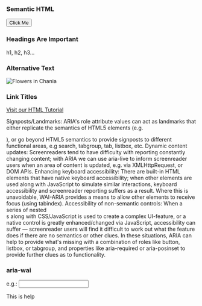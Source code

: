 ### Semantic HTML
<button>Click Me</button>

### Headings Are Important
h1, h2, h3...

### Alternative Text
<img src="img_chania.jpg" alt="Flowers in Chania">


### Link Titles
<a href="https://www.w3schools.com/html/" title="Go to W3Schools HTML section">Visit our HTML Tutorial</a>


Signposts/Landmarks: ARIA's role attribute values can act as landmarks that either replicate the semantics of HTML5 elements (e.g. <nav>), or go beyond HTML5 semantics to provide signposts to different functional areas, e.g search, tabgroup, tab, listbox, etc.
Dynamic content updates: Screenreaders tend to have difficulty with reporting constantly changing content; with ARIA we can use aria-live to inform screenreader users when an area of content is updated, e.g. via XMLHttpRequest, or DOM APIs.
Enhancing keyboard accessibility: There are built-in HTML elements that have native keyboard accessibility; when other elements are used along with JavaScript to simulate similar interactions, keyboard accessibility and screenreader reporting suffers as a result. Where this is unavoidable, WAI-ARIA provides a means to allow other elements to receive focus (using tabindex).
Accessibility of non-semantic controls: When a series of nested <div>s along with CSS/JavaScript is used to create a complex UI-feature, or a native control is greatly enhanced/changed via JavaScript, accessibility can suffer — screenreader users will find it difficult to work out what the feature does if there are no semantics or other clues. In these situations, ARIA can help to provide what's missing with a combination of roles like button, listbox, or tabgroup, and properties like aria-required or aria-posinset to provide further clues as to functionality.


### aria-wai
e.g.: 
<input 
  aria-invalid="true" 
  aria-describedby="error-id- help-mZuiu2mL-" 
  aria-labelledby="label-id" formnovalidate="" type="text" value="" style="resize: none;">
<p class="FieldWrapper__help" tabindex="-1" id="help-mZuiu2mL-">This is help</p>
